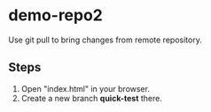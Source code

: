 # demo-repo2

Use git pull to bring changes from remote repository.

## Steps

1. Open "index.html" in your browser.
2. Create a new branch <b>quick-test</b> there.
